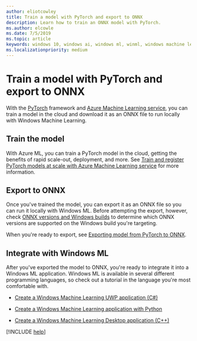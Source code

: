 ```yaml
---
author: eliotcowley
title: Train a model with PyTorch and export to ONNX
description: Learn how to train an ONNX model with PyTorch.
ms.author: elcowle
ms.date: 7/5/2019
ms.topic: article
keywords: windows 10, windows ai, windows ml, winml, windows machine learning, pytorch
ms.localizationpriority: medium
---
```


# Train a model with PyTorch and export to ONNX

With the [PyTorch](https://pytorch.org/) framework and [Azure Machine Learning service](https://azure.microsoft.com/services/machine-learning-service/), you can train a model in the cloud and download it as an ONNX file to run locally with Windows Machine Learning.

## Train the model

With Azure ML, you can train a PyTorch model in the cloud, getting the benefits of rapid scale-out, deployment, and more. See [Train and register PyTorch models at scale with Azure Machine Learning service](https://docs.microsoft.com/azure/machine-learning/service/how-to-train-pytorch) for more information.

## Export to ONNX

Once you've trained the model, you can export it as an ONNX file so you can run it locally with Windows ML. Before attempting the export, however, check [ONNX versions and Windows builds](https://docs.microsoft.com/windows/ai/windows-ml/onnx-versions) to determine which ONNX versions are supported on the Windows build you're targeting.

When you're ready to export, see [Exporting model from PyTorch to ONNX](https://github.com/onnx/tutorials/blob/master/tutorials/PytorchOnnxExport.ipynb).

## Integrate with Windows ML

After you've exported the model to ONNX, you're ready to integrate it into a Windows ML application. Windows ML is available in several different programming languages, so check out a tutorial in the language you're most comfortable with.

* [Create a Windows Machine Learning UWP application (C#)](https://docs.microsoft.com/windows/ai/windows-ml/get-started-uwp)

* [Create a Windows Machine Learning application with Python](https://github.com/Microsoft/xlang/tree/master/samples/python/winml_tutorial)

* [Create a Windows Machine Learning Desktop application (C++)](https://docs.microsoft.com/windows/ai/windows-ml/get-started-desktop)

[!INCLUDE [help](../includes/get-help.md)]
